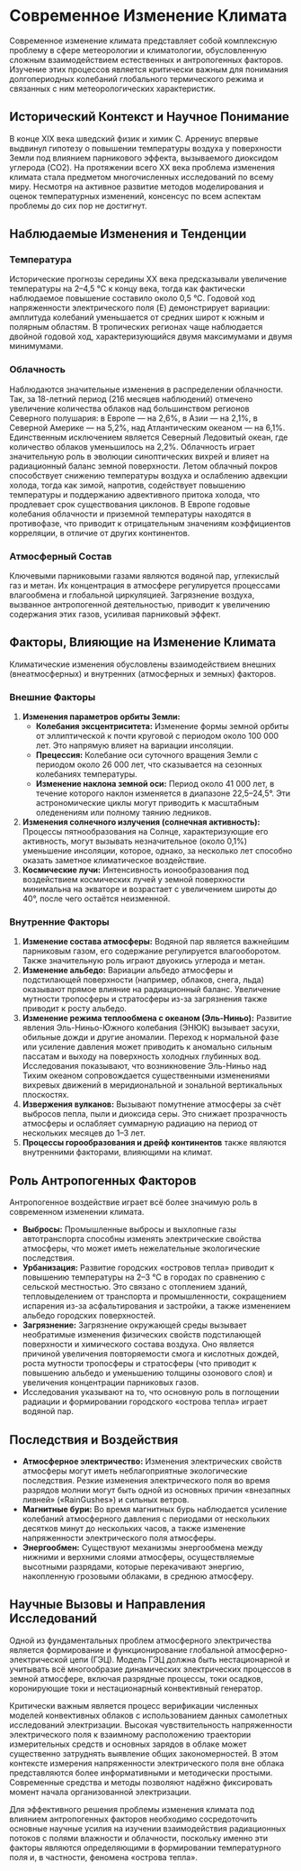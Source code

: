 # Современное Изменение Климата

Современное изменение климата представляет собой комплексную проблему в сфере метеорологии и климатологии, обусловленную сложным взаимодействием естественных и антропогенных факторов. Изучение этих процессов является критически важным для понимания долгопериодных колебаний глобального термического режима и связанных с ним метеорологических характеристик.

## Исторический Контекст и Научное Понимание

В конце XIX века шведский физик и химик С. Аррениус впервые выдвинул гипотезу о повышении температуры воздуха у поверхности Земли под влиянием парникового эффекта, вызываемого диоксидом углерода (CO2). На протяжении всего XX века проблема изменения климата стала предметом многочисленных исследований по всему миру. Несмотря на активное развитие методов моделирования и оценок температурных изменений, консенсус по всем аспектам проблемы до сих пор не достигнут.

## Наблюдаемые Изменения и Тенденции

### Температура

Исторические прогнозы середины XX века предсказывали увеличение температуры на 2–4,5 °С к концу века, тогда как фактически наблюдаемое повышение составило около 0,5 °С. Годовой ход напряженности электрического поля (E) демонстрирует вариации: амплитуда колебаний уменьшается от средних широт к южным и полярным областям. В тропических регионах чаще наблюдается двойной годовой ход, характеризующийся двумя максимумами и двумя минимумами.

### Облачность

Наблюдаются значительные изменения в распределении облачности. Так, за 18-летний период (216 месяцев наблюдений) отмечено увеличение количества облаков над большинством регионов Северного полушария: в Европе — на 2,6%, в Азии — на 2,1%, в Северной Америке — на 5,2%, над Атлантическим океаном — на 6,1%. Единственным исключением является Северный Ледовитый океан, где количество облаков уменьшилось на 2,2%. Облачность играет значительную роль в эволюции синоптических вихрей и влияет на радиационный баланс земной поверхности. Летом облачный покров способствует снижению температуры воздуха и ослаблению адвекции холода, тогда как зимой, напротив, содействует повышению температуры и поддержанию адвективного притока холода, что продлевает срок существования циклонов. В Европе годовые колебания облачности и приземной температуры находятся в противофазе, что приводит к отрицательным значениям коэффициентов корреляции, в отличие от других континентов.

### Атмосферный Состав

Ключевыми парниковыми газами являются водяной пар, углекислый газ и метан. Их концентрация в атмосфере регулируется процессами влагообмена и глобальной циркуляцией. Загрязнение воздуха, вызванное антропогенной деятельностью, приводит к увеличению содержания этих газов, усиливая парниковый эффект.

## Факторы, Влияющие на Изменение Климата

Климатические изменения обусловлены взаимодействием внешних (внеатмосферных) и внутренних (атмосферных и земных) факторов.

### Внешние Факторы

1. **Изменения параметров орбиты Земли:**
    * **Колебания эксцентриситета:** Изменение формы земной орбиты от эллиптической к почти круговой с периодом около 100 000 лет. Это напрямую влияет на вариации инсоляции.
    * **Прецессия:** Колебание оси суточного вращения Земли с периодом около 26 000 лет, что сказывается на сезонных колебаниях температуры.
    * **Изменение наклона земной оси:** Период около 41 000 лет, в течение которого наклон изменяется в диапазоне 22,5–24,5°.
    Эти астрономические циклы могут приводить к масштабным оледенениям или полному таянию ледников.
2. **Изменения солнечного излучения (солнечная активность):** Процессы пятнообразования на Солнце, характеризующие его активность, могут вызывать незначительное (около 0,1%) уменьшение инсоляции, которое, однако, за несколько лет способно оказать заметное климатическое воздействие.
3. **Космические лучи:** Интенсивность ионообразования под воздействием космических лучей у земной поверхности минимальна на экваторе и возрастает с увеличением широты до 40°, после чего остаётся неизменной.

### Внутренние Факторы

1. **Изменение состава атмосферы:** Водяной пар является важнейшим парниковым газом, его содержание регулируется влагооборотом. Также значительную роль играют двуокись углерода и метан.
2. **Изменение альбедо:** Вариации альбедо атмосферы и подстилающей поверхности (например, облаков, снега, льда) оказывают прямое влияние на радиационный баланс. Увеличение мутности тропосферы и стратосферы из-за загрязнения также приводит к росту альбедо.
3. **Изменение режима теплообмена с океаном (Эль-Ниньо):** Развитие явления Эль-Ниньо-Южного колебания (ЭНЮК) вызывает засухи, обильные дожди и другие аномалии. Переход к нормальной фазе или усиление давления может приводить к аномально сильным пассатам и выходу на поверхность холодных глубинных вод. Исследования показывают, что возникновение Эль-Ниньо над Тихим океаном сопровождается существенными изменениями вихревых движений в меридиональной и зональной вертикальных плоскостях.
4. **Извержения вулканов:** Вызывают помутнение атмосферы за счёт выбросов пепла, пыли и диоксида серы. Это снижает прозрачность атмосферы и ослабляет суммарную радиацию на период от нескольких месяцев до 1–3 лет.
5. **Процессы горообразования и дрейф континентов** также являются внутренними факторами, влияющими на климат.

## Роль Антропогенных Факторов

Антропогенное воздействие играет всё более значимую роль в современном изменении климата.

* **Выбросы:** Промышленные выбросы и выхлопные газы автотранспорта способны изменять электрические свойства атмосферы, что может иметь нежелательные экологические последствия.
* **Урбанизация:** Развитие городских «островов тепла» приводит к повышению температуры на 2–3 °С в городах по сравнению с сельской местностью. Это связано с отоплением зданий, тепловыделением от транспорта и промышленности, сокращением испарения из-за асфальтирования и застройки, а также изменением альбедо городских поверхностей.
* **Загрязнение:** Загрязнение окружающей среды вызывает необратимые изменения физических свойств подстилающей поверхности и химического состава воздуха. Оно является причиной увеличения повторяемости смога и кислотных дождей, роста мутности тропосферы и стратосферы (что приводит к повышению альбедо и уменьшению толщины озонового слоя) и увеличения концентрации парниковых газов.
* Исследования указывают на то, что основную роль в поглощении радиации и формировании городского «острова тепла» играет водяной пар.

## Последствия и Воздействия

* **Атмосферное электричество:** Изменения электрических свойств атмосферы могут иметь неблагоприятные экологические последствия. Резкие изменения электрического поля во время разрядов молнии могут быть одной из основных причин «внезапных ливней» («RainGushes») и сильных ветров.
* **Магнитные бури:** Во время магнитных бурь наблюдается усиление колебаний атмосферного давления с периодами от нескольких десятков минут до нескольких часов, а также изменение напряженности электрического поля атмосферы.
* **Энергообмен:** Существуют механизмы энергообмена между нижними и верхними слоями атмосферы, осуществляемые высотными разрядами, которые перекачивают энергию, накопленную грозовыми облаками, в среднюю атмосферу.

## Научные Вызовы и Направления Исследований

Одной из фундаментальных проблем атмосферного электричества является формирование и функционирование глобальной атмосферно-электрической цепи (ГЭЦ). Модель ГЭЦ должна быть нестационарной и учитывать всё многообразие динамических электрических процессов в земной атмосфере, включая разрядные процессы, токи осадков, коронирующие токи и нестационарный конвективный генератор.

Критически важным является процесс верификации численных моделей конвективных облаков с использованием данных самолетных исследований электризации. Высокая чувствительность напряженности электрического поля к взаимному расположению траектории измерительных средств и основных зарядов в облаке может существенно затруднять выявление общих закономерностей. В этом контексте измерения напряженности электрического поля вне облака представляются более информативными и методически простыми. Современные средства и методы позволяют надёжно фиксировать момент начала организованной электризации.

Для эффективного решения проблемы изменения климата под влиянием антропогенных факторов необходимо сосредоточить основные научные усилия на изучении взаимодействия радиационных потоков с полями влажности и облачности, поскольку именно эти факторы являются определяющими в формировании температурного поля и, в частности, феномена «острова тепла».
